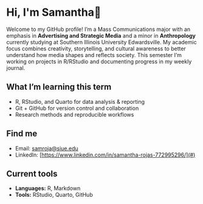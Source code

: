 # Hi, I'm Samantha👋

Welcome to my GitHub profile! I’m a Mass Communications major with an emphasis in **Advertising and Strategic Media** and a minor in **Anthropology** currently studying at Southern Illinois University Edwardsville. My academic focus combines creativity, storytelling, and cultural awareness to better understand how media shapes and reflects society. This semester I’m working on projects in R/RStudio and documenting progress in my weekly journal.  


## What I’m learning this term
- R, RStudio, and Quarto for data analysis & reporting
- Git + GitHub for version control and collaboration
- Research methods and reproducible workflows

## Find me
- Email: [samroja@siue.edu](#)
- LinkedIn: [https://www.linkedin.com/in/samantha-rojas-772995296/](#)

## Current tools
- **Languages:** R, Markdown
- **Tools:** RStudio, Quarto, GitHub

